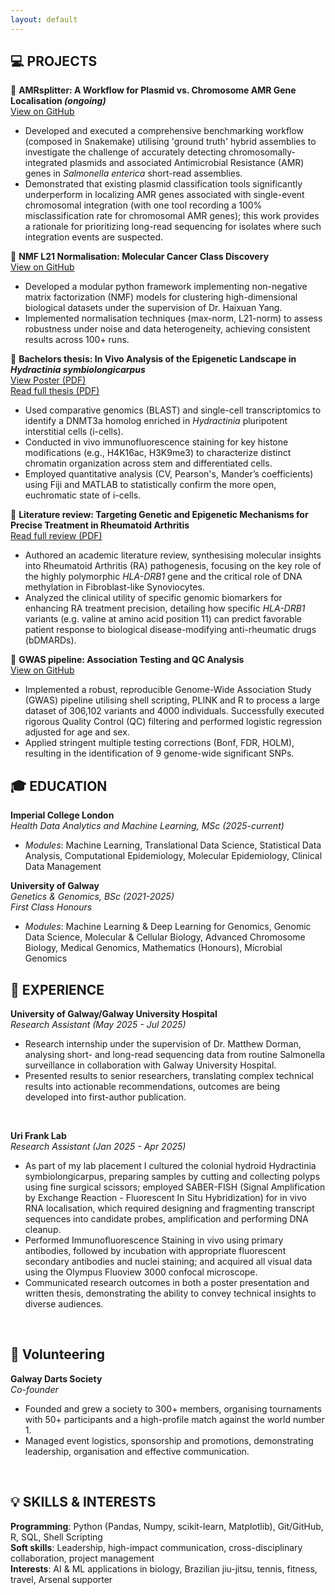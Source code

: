 ```yaml
---
layout: default
---
```


## 💻 PROJECTS <br>

🧬 **AMRsplitter: A Workflow for Plasmid vs. Chromosome AMR Gene Localisation _(ongoing)_** <br>
[View on GitHub](https://github.com/RowanAllan11/AMRsplitter) <br>
- Developed and executed a comprehensive benchmarking workflow (composed in Snakemake) utilising 'ground truth' hybrid assemblies to investigate the challenge of accurately detecting chromosomally-integrated plasmids and associated Antimicrobial Resistance (AMR) genes in _Salmonella enterica_ short-read assemblies.
- Demonstrated that existing plasmid classification tools significantly underperform in localizing AMR genes associated with single-event chromosomal integration (with one tool recording a 100% misclassification rate for chromosomal AMR genes); this work provides a rationale for prioritizing long-read sequencing for isolates where such integration events are suspected.

🧬 **NMF L21 Normalisation: Molecular Cancer Class Discovery** <br>
[View on GitHub](https://github.com/RowanAllan11/NMF-L21-CancerClustering) <br>
- Developed a modular python framework implementing non-negative matrix factorization (NMF) models for
clustering high-dimensional biological datasets under the supervision of Dr. Haixuan Yang.
- Implemented normalisation techniques (max-norm, L21-norm) to assess robustness under noise and data
heterogeneity, achieving consistent results across 100+ runs.

🧠 **Bachelors thesis: In Vivo Analysis of the Epigenetic Landscape in _Hydractinia symbiolongicarpus_** <br>
[View Poster (PDF)](PDFs/Poster.pdf) <br>
[Read full thesis (PDF)](PDFs/Thesis.pdf)
- Used comparative genomics (BLAST) and single-cell transcriptomics to identify a DNMT3a homolog enriched in _Hydractinia_ pluripotent interstitial cells (i-cells).
- Conducted in vivo immunofluorescence staining for key histone modifications (e.g., H4K16ac, H3K9me3) to characterize distinct chromatin organization across stem and differentiated cells.
- Employed quantitative analysis (CV, Pearson's, Mander’s coefficients) using Fiji and MATLAB to statistically confirm the more open, euchromatic state of i-cells.

📄 **Literature review: Targeting Genetic and Epigenetic Mechanisms for Precise Treatment in Rheumatoid Arthritis** <br>
[Read full review (PDF)](PDFs/Review.pdf)
- Authored an academic literature review, synthesising molecular insights into Rheumatoid Arthritis (RA) pathogenesis, focusing on the key role of the highly polymorphic _HLA-DRB1_ gene and the critical role of DNA methylation in Fibroblast-like Synoviocytes.
- Analyzed the clinical utility of specific genomic biomarkers for enhancing RA treatment precision, detailing how specific _HLA-DRB1_ variants (e.g. valine at amino acid position 11) can predict favorable patient response to biological disease-modifying anti-rheumatic drugs (bDMARDs).

🤖 **GWAS pipeline: Association Testing and QC Analysis** <br> 
[View on GitHub](https://github.com/RowanAllan11/GWAS_pipeline) <br>
- Implemented a robust, reproducible Genome-Wide Association Study (GWAS) pipeline utilising shell scripting, PLINK and R to process a large dataset of 306,102 variants and 4000 individuals. Successfully executed rigorous Quality Control (QC) filtering and performed logistic regression adjusted for age and sex.
- Applied stringent multiple testing corrections (Bonf, FDR, HOLM), resulting in the identification of 9 genome-wide significant SNPs.

## 🎓 EDUCATION <br>

**Imperial College London** <br>
_Health Data Analytics and Machine Learning, MSc (2025-current)_ <br>
- _Modules_: Machine Learning, Translational Data Science, Statistical Data Analysis, Computational Epidemiology, Molecular Epidemiology, Clinical Data Management

**University of Galway** <br>
_Genetics & Genomics, BSc (2021-2025)_ <br>
_First Class Honours_ <br>
- _Modules_: Machine Learning & Deep Learning for Genomics, Genomic Data Science, Molecular & Cellular Biology, Advanced Chromosome Biology, Medical Genomics, Mathematics (Honours), Microbial Genomics

## 💼 EXPERIENCE
**University of Galway/Galway University Hospital** <br>
_Research Assistant (May 2025 - Jul 2025)_ <br>
- Research internship under the supervision of Dr. Matthew Dorman, analysing short- and long-read sequencing data from routine Salmonella surveillance in collaboration with Galway University Hospital.
- Presented results to senior researchers, translating complex technical results into actionable recommendations,
outcomes are being developed into first-author publication.
 <br>

**Uri Frank Lab** <br>
_Research Assistant (Jan 2025 - Apr 2025)_ <br>
- As part of my lab placement I cultured the colonial hydroid Hydractinia symbiolongicarpus, preparing samples by cutting and collecting polyps using fine surgical scissors; employed SABER-FISH (Signal Amplification by Exchange Reaction - Fluorescent In Situ Hybridization) for in vivo RNA localisation, which required designing and fragmenting transcript sequences into candidate probes, amplification and performing DNA cleanup.
- Performed Immunofluorescence Staining in vivo using primary antibodies, followed by incubation with appropriate fluorescent secondary antibodies and nuclei staining; and acquired all visual data using the Olympus Fluoview 3000 confocal microscope.
- Communicated research outcomes in both a poster presentation and written thesis, demonstrating the ability to
convey technical insights to diverse audiences.
<br>

## 🙌 Volunteering 
**Galway Darts Society** <br>
_Co-founder_ <br>
- Founded and grew a society to 300+ members, organising tournaments with 50+ participants and a high-profile
match against the world number 1.
- Managed event logistics, sponsorship and promotions, demonstrating leadership, organisation and effective
communication.
<br>

## 💡 SKILLS & INTERESTS
**Programming**:  Python (Pandas, Numpy, scikit-learn, Matplotlib), Git/GitHub, R, SQL, Shell Scripting <br>
**Soft skills**: Leadership, high-impact communication, cross-disciplinary collaboration, project management <br>
**Interests**: AI & ML applications in biology, Brazilian jiu-jitsu, tennis, fitness, travel, Arsenal supporter <br>